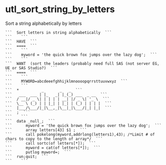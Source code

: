# utl_sort_string_by_letters
Sort a string alphabetically by letters

    ```  Sort letters in string alphabetically  ```
    ```    ```
    ```  HAVE  ```
    ```  ====  ```
    ```    ```
    ```    myword = 'the quick brown fox jumps over the lazy dog';  ```
    ```    ```
    ```  WANT  (sort the leaders (probably need full SAS (not server EG, UE or SAS Studio?)  ```
    ```  ====  ```
    ```    ```
    ```    MYWORD=abcdeeefghhijklmnoooopqrrsttuuvwxyz  ```
    ```    ```
    ```  *          _       _   _  ```
    ```   ___  ___ | |_   _| |_(_) ___  _ __  ```
    ```  / __|/ _ \| | | | | __| |/ _ \| '_ \  ```
    ```  \__ \ (_) | | |_| | |_| | (_) | | | |  ```
    ```  |___/\___/|_|\__,_|\__|_|\___/|_| |_|  ```
    ```  ;  ```
    ```    ```
    ```  data _null_;  ```
    ```      myword = 'the quick brown fox jumps over the lazy dog';  ```
    ```      array letters[43] $1 ;  ```
    ```      call pokelong(myword,addrlong(letters1),43); /*Limit # of chars to copy to the length of array*/  ```
    ```      call sortc(of letters[*]);  ```
    ```      myword = cat(of letters[*]);  ```
    ```      putlog myword=;  ```
    ```  run;quit;  ```
    ```    ```
